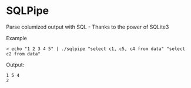 
SQLPipe
=======


Parse columized output with SQL - Thanks to the power of SQLite3

Example

    > echo "1 2 3 4 5" | ./sqlpipe "select c1, c5, c4 from data" "select c2 from data"

Output:

    1 5 4
    2
